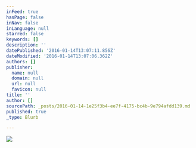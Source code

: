 ```yaml
---
inFeed: true
hasPage: false
inNav: false
inLanguage: null
starred: false
keywords: []
description: ''
datePublished: '2016-01-14T13:07:11.856Z'
dateModified: '2016-01-14T13:07:06.362Z'
authors: []
publisher:
  name: null
  domain: null
  url: null
  favicon: null
title: ''
author: []
sourcePath: _posts/2016-01-14-1e25f3b4-ee7f-4175-bc4b-9e794afdd139.md
published: true
_type: Blurb

---
```

![](https://the-grid-user-content.s3-us-west-2.amazonaws.com/abb3bae0-86fe-4167-ae02-3f7d51bc5aed.png)